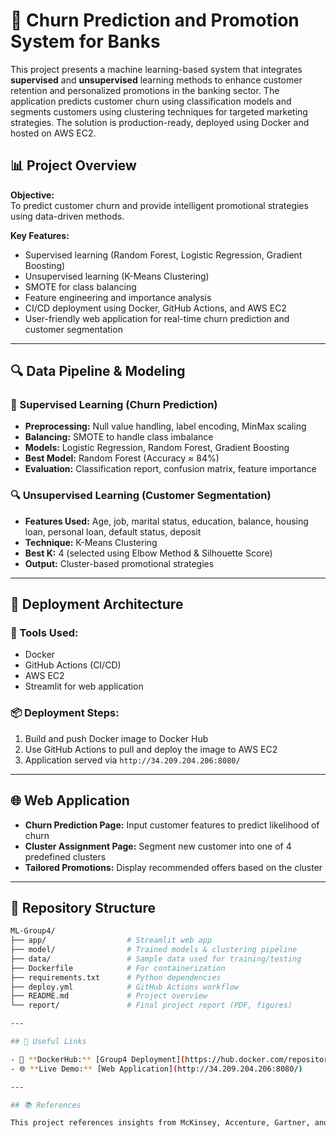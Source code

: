 
# 🏦 Churn Prediction and Promotion System for Banks

This project presents a machine learning-based system that integrates **supervised** and **unsupervised** learning methods to enhance customer retention and personalized promotions in the banking sector. The application predicts customer churn using classification models and segments customers using clustering techniques for targeted marketing strategies. The solution is production-ready, deployed using Docker and hosted on AWS EC2.

## 📊 Project Overview

**Objective:**  
To predict customer churn and provide intelligent promotional strategies using data-driven methods.

**Key Features:**
- Supervised learning (Random Forest, Logistic Regression, Gradient Boosting)
- Unsupervised learning (K-Means Clustering)
- SMOTE for class balancing
- Feature engineering and importance analysis
- CI/CD deployment using Docker, GitHub Actions, and AWS EC2
- User-friendly web application for real-time churn prediction and customer segmentation

---

## 🔍 Data Pipeline & Modeling

### 🔧 Supervised Learning (Churn Prediction)
- **Preprocessing:** Null value handling, label encoding, MinMax scaling
- **Balancing:** SMOTE to handle class imbalance
- **Models:** Logistic Regression, Random Forest, Gradient Boosting
- **Best Model:** Random Forest (Accuracy ≈ 84%)
- **Evaluation:** Classification report, confusion matrix, feature importance

### 🔍 Unsupervised Learning (Customer Segmentation)
- **Features Used:** Age, job, marital status, education, balance, housing loan, personal loan, default status, deposit
- **Technique:** K-Means Clustering
- **Best K:** 4 (selected using Elbow Method & Silhouette Score)
- **Output:** Cluster-based promotional strategies

---

## 🚀 Deployment Architecture

### 🔧 Tools Used:
- Docker
- GitHub Actions (CI/CD)
- AWS EC2
- Streamlit for web application

### 📦 Deployment Steps:
1. Build and push Docker image to Docker Hub
2. Use GitHub Actions to pull and deploy the image to AWS EC2
3. Application served via `http://34.209.204.206:8080/`

---

## 🌐 Web Application

- **Churn Prediction Page:** Input customer features to predict likelihood of churn
- **Cluster Assignment Page:** Segment new customer into one of 4 predefined clusters
- **Tailored Promotions:** Display recommended offers based on the cluster

---

## 📁 Repository Structure

```bash
ML-Group4/
├── app/                  # Streamlit web app
├── model/                # Trained models & clustering pipeline
├── data/                 # Sample data used for training/testing
├── Dockerfile            # For containerization
├── requirements.txt      # Python dependencies
├── deploy.yml            # GitHub Actions workflow
├── README.md             # Project overview
└── report/               # Final project report (PDF, figures)

---

## 🔗 Useful Links

- 🐳 **DockerHub:** [Group4 Deployment](https://hub.docker.com/repository/docker/sonakul/group4-deployment/)
- 🌐 **Live Demo:** [Web Application](http://34.209.204.206:8080/)

---

## 📚 References

This project references insights from McKinsey, Accenture, Gartner, and other leading financial and data analytics publications. Full citations can be found in the [report](./report/Group4%20Final%20report.pdf).
